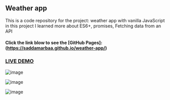 ## Weather app

This is a code repository for the project: weather app with vanilla JavaScript 
in this project I learned more about ES6+, promises, Fetching data from an API

#### Click the link blow to see the [GitHub Pages]: (https://saddamarbaa.github.io/weather-app/)

### <a href="https://www.loom.com/share/3c0455ceb4e449fd8ad0c70e6702778f">LIVE DEMO</a>

![image](https://user-images.githubusercontent.com/51326421/105640282-d291f280-5eaf-11eb-8d9b-eb83518c5b5a.png)


![image](https://user-images.githubusercontent.com/51326421/105640309-f5bca200-5eaf-11eb-8319-e68af832b00c.png)


![image](https://user-images.githubusercontent.com/51326421/105640398-65329180-5eb0-11eb-84cb-7956b36485d7.png)



